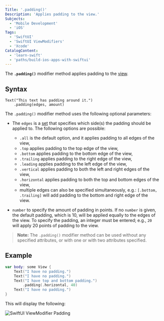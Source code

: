 ```yaml
---
Title: '.padding()'
Description: 'Applies padding to the view.'
Subjects:
  - 'Mobile Development'
  - 'iOS'
Tags:
  - 'SwiftUI'
  - 'SwiftUI ViewModifiers'
  - 'Xcode'
CatalogContent:
  - 'learn-swift'
  - 'paths/build-ios-apps-with-swiftui'
---
```


The **`.padding()`** modifier method applies padding to the [view](https://www.codecademy.com/resources/docs/swiftui/views).

## Syntax

```pseudo
Text("This text has padding around it.")
    .padding(edges, amount)
```

The `.padding()` modifier method uses the following optional parameters:

- The `edges` is a [set](https://www.codecademy.com/resources/docs/swift/sets) that specifies which side(s) the padding should be applied to. The following options are possible:
  - `.all` is the default option, and it applies padding to all edges of the view,
  - `.top` applies padding to the top edge of the view,
  - `.bottom` applies padding to the bottom edge of the view,
  - `.trailing` applies padding to the right edge of the view,
  - `.leading` applies padding to the left edge of the view,
  - `.vertical` applies padding to both the left and right edges of the view,
  - `.horizontal` applies padding to both the top and bottom edges of the view,
  - multiple edges can also be specified simultaneously, e.g.: `[.bottom, .trailing]` will add padding to the bottom and right edge of the view.

- `number` to specify the amount of padding in points. If no `number` is given, the default padding, which is 10, will be applied equally to the edges of the view. To specify the padding, an integer must be entered; e.g., `20` will apply 20 points of padding to the view.

> **Note:** The `.padding()` modifier method can be used without any specified attributes, or with one or with two attributes specified.

## Example

```swift
var body: some View {
    Text("I have no padding.")
    Text("I have no padding.")
    Text("I have top and bottom padding.")
        .padding(.horizontal, 40)
    Text("I have no padding.")
}
```

This will display the following:

![SwiftUI ViewModifier Padding](https://raw.githubusercontent.com/Codecademy/docs/main/media/swiftui-padding.png)
